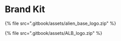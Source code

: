 # Brand Kit



{% file src=".gitbook/assets/alien_base_logo.zip" %}

{% file src=".gitbook/assets/ALB_logo.zip" %}
